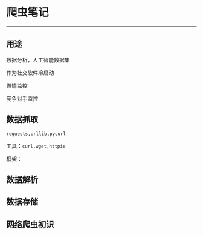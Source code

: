 # 爬虫笔记

---

## 用途

数据分析，人工智能数据集

作为社交软件冷启动

舆情监控

竞争对手监控

## 数据抓取

`requests,urllib,pycurl`

工具：`curl,wget,httpie`

框架：

## 数据解析

## 数据存储

## 网络爬虫初识

